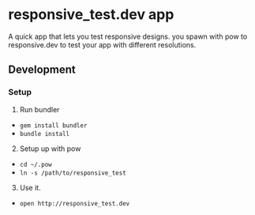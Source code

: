 # responsive_test.dev app

A quick app that lets you test responsive designs. you spawn with pow to responsive.dev to test your app with different resolutions.

## Development

### Setup

1. Run bundler
  * `gem install bundler`
  * `bundle install`
2. Setup up with pow
  * `cd ~/.pow`
  * `ln -s /path/to/responsive_test`

3. Use it.
 * `open http://responsive_test.dev`